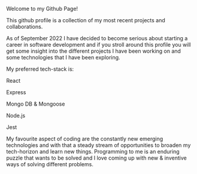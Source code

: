 Welcome to my Github Page!

This github profile is a collection of my most recent projects and collaborations.

As of September 2022 I have decided to become serious about starting a career in software development and if you stroll around this profile you will get some insight into the different projects I have been working on and some technologies that I have been exploring.

My preferred tech-stack is:

React

Express

Mongo DB & Mongoose

Node.js

Jest 

My favourite aspect of coding are the constantly new emerging technologies and with that a steady stream of opportunities to broaden my tech-horizon and learn new things. Programming to me is an enduring puzzle that wants to be solved and I love coming up with new & inventive ways of solving different problems.
